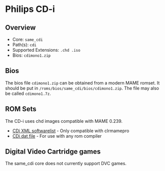 # Philips CD-i

## Overview

- Core: `same_cdi`
- Path(s): `cdi`
- Supported Extensions: `.chd .iso`
- Bios: `cdimono1.zip`

## Bios

The bios file `cdimono1.zip` can be obtained from a modern MAME romset. It should be put in `/roms/bios/same_cdi/bios/cdimono1.zip`. The file may also be called `cdimono1.7z`.

## ROM Sets

The CD-i uses chd images compatible with MAME 0.239. 

- [CDi XML softwarelist](https://raw.githubusercontent.com/mamedev/mame/mame0239/hash/cdi.xml) - Only compatible with clrmamepro
- [CDi dat file](resources/dats/cdi.dat) - For use with any rom compiler

## Digital Video Cartridge games

The same_cdi core does not currently support DVC games.
